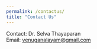 ```yaml
---
permalink: /contactus/
title: "Contact Us"
---
```

Contact: Dr. Selva Thayaparan  
Email: venuganalayam@gmail.com
